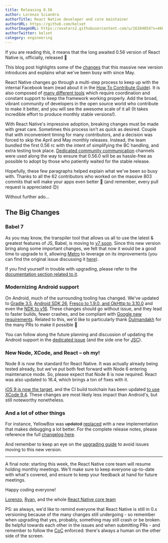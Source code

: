 ```yaml
---
title: Releasing 0.56
author: Lorenzo Sciandra
authorTitle: React Native developer and core maintainer
authorURL: https://github.com/kelset
authorImageURL: https://avatars2.githubusercontent.com/u/16104054?s=460&v=4
authorTwitter: kelset
category: engineering
---
```


If you are reading this, it means that the long awaited 0.56 version of React Native is, officially, released 🎉

This blog post highlights some of the [changes](https://github.com/react-native-community/react-native-releases/blob/master/CHANGELOG.md#highlights) that this massive new version introduces and explains what we've been busy with since May.

React Native changes go through a multi-step process to keep up with the internal Facebook team (read about it in the [How To Contribute Guide](https://facebook.github.io/react-native/docs/contributing#our-development-process)). It is also composed of [many different tools](https://github.com/facebook/react-native-website/issues/370) which require coordination and constant support to keep the framework working properly. Add the broad, vibrant community of developers in the open source world who contribute to make it better, and you will see the awesome scale of it all (It takes incredible effort to produce monthly stable versions!).

With React Native's impressive adoption, breaking changes must be made with great care. Sometimes this process isn't as quick as desired. Couple that with inconvenient timing for many contributors, and a decision was forced to skip the April and May monthly releases. Instead, the team bundled the first 0.56 rc with the intent of simplifying the BC handling, and extra testing took place. [Dedicated community communication](https://github.com/react-native-community/react-native-releases/issues/14) channels were used along the way to ensure that 0.56.0 will be as hassle-free as possible to adopt by those who patiently waited for the stable release.

Hopefully, these few paragraphs helped explain what we've been so busy with. Thanks to all the 62 contributors who worked on the massive 803 commits that will make your apps even better 👏
(and remember, every pull request is appreciated 😊)

Without further ado...

## The Big Changes

### Babel 7

As you may know, the transpiler tool that allows us all to use the latest & greatest features of JS, Babel, is moving to [v7 soon](https://babeljs.io/blog/2017/12/27/nearing-the-7.0-release). Since this new version bring along some important changes, we felt that now it would be a good time to upgrade to it, allowing [Metro](https://github.com/facebook/metro) to leverage on its improvements (you can find the original issue discussing it [here](https://github.com/facebook/metro/issues/92)).

If you find yourself in trouble with upgrading, please refer to the [documentation section related to it](https://new.babeljs.io/docs/en/next/v7-migration.html).

### Modernizing Android support

On Android, much of the surrounding tooling has changed. We've updated to [Gradle 3.5](https://github.com/facebook/react-native/commit/699e5eebe807d1ced660d2d2f39b5679d26925da), [Android SDK 26](https://github.com/facebook/react-native/commit/065c5b6590de18281a8c592a04240751c655c03c), [Fresco to 1.9.0, and OkHttp to 3.10.0](https://github.com/facebook/react-native/commit/6b07602915157f54c39adbf0f9746ac056ad2d13) and even the [NDK to v16](https://github.com/facebook/react-native/commit/5ae97990418db613cd67b1fb9070ece976d17dc7). These changes should go without issue, and they lead to faster builds, fewer crashes, and be compliant with [Google new requirements](https://android-developers.googleblog.com/2017/12/improving-app-security-and-performance.html).
Related to this, we'd like to particularly thank [Dulmandakh](https://github.com/dulmandakh) for the many PRs to make it possible 👏

You can follow along the future planning and discussion of updating the Android support in the [dedicated issue](https://github.com/facebook/react-native/issues/19297) (and the side one for [JSC](https://github.com/facebook/react-native/issues/19737)).

### New Node, XCode, and React – oh my!

Node 8 is now the standard for React Native. It was actually already being tested already, but we've put both feet forward with Node 6 entering maintenance mode. So, please expect that Node 8 is now required. React was also updated to 16.4, which brings a ton of fixes with it.

[iOS 9 is now the target](https://github.com/facebook/react-native/commit/f50df4f5eca4b4324ff18a49dcf8be3694482b51), and the CI build toolchain has been updated [to use XCode 9.4](https://github.com/facebook/react-native/commit/c55bcd6ea729cdf57fc14a5478b7c2e3f6b2a94d). These changes are most likely less impact than Android's, but still noteworthy nonetheless.

### And a lot of other things

For instance, YellowBox was ~~updated~~ [replaced](https://github.com/facebook/react-native/commit/d0219a0301e59e8b0ef75dbd786318d4b4619f4c) with a new implementation that makes debugging a lot better. For the complete release notes, please reference the full [changelog here](https://github.com/react-native-community/react-native-releases/blob/master/CHANGELOG.md).

And remember to keep an eye on the [upgrading guide](https://facebook.github.io/react-native/docs/upgrading.html) to avoid issues moving to this new version.

---

A final note: starting this week, the React Native core team will resume holding monthly meetings. We'll make sure to keep everyone up-to-date with what's covered, and ensure to keep your feedback at hand for future meetings.

Happy coding everyone!

[Lorenzo](https://twitter.com/Kelset),
[Ryan](https://github.com/turnrye),
and the whole [React Native core team](https://twitter.com/reactnative)

PS: as always, we'd like to remind everyone that React Native is still in 0.x versioning because of the many changes still undergoing - so remember when upgrading that yes, probably, something may still crash or be broken. Be helpful towards each other in the issues and when submitting PRs - and remember to follow the [CoC](https://code.fb.com/codeofconduct/) enforced: there's always a human on the other side of the screen.

